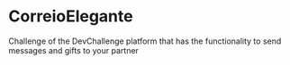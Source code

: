 # CorreioElegante
Challenge of the DevChallenge platform that has the functionality to send messages and gifts to your partner
